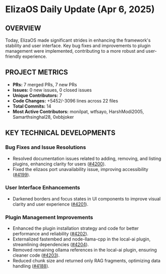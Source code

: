# ElizaOS Daily Update (Apr 6, 2025)

## OVERVIEW 
Today, ElizaOS made significant strides in enhancing the framework's stability and user interface. Key bug fixes and improvements to plugin management were implemented, contributing to a more robust and user-friendly experience.

## PROJECT METRICS
- **PRs:** 7 merged PRs, 7 new PRs
- **Issues:** 0 new issues, 0 closed issues
- **Unique Contributors:** 7
- **Code Changes:** +5452/-3096 lines across 22 files
- **Total Commits:** 14
- **Most Active Contributors:** monilpat, wtfsayo, HarshModi2005, Samarthsinghal28, 0xbbjoker

## KEY TECHNICAL DEVELOPMENTS

### Bug Fixes and Issue Resolutions
- Resolved documentation issues related to adding, removing, and listing plugins, enhancing clarity for users ([#4200](https://github.com/elizaos/eliza/pull/4200)).
- Fixed the elizaos port unavailability issue, improving accessibility ([#4199](https://github.com/elizaos/eliza/pull/4199)).

### User Interface Enhancements
- Darkened borders and focus states in UI components to improve visual clarity and user experience ([#4201](https://github.com/elizaos/eliza/pull/4201)).

### Plugin Management Improvements
- Enhanced the plugin installation strategy and code for better performance and reliability ([#4202](https://github.com/elizaos/eliza/pull/4202)).
- Externalized fastembed and node-llama-cpp in the local-ai plugin, streamlining dependencies ([#4204](https://github.com/elizaos/eliza/pull/4204)).
- Removed remaining ollama references in the local-ai plugin, ensuring cleaner code ([#4203](https://github.com/elizaos/eliza/pull/4203)).
- Reduced chunk size and returned only RAG fragments, optimizing data handling ([#4188](https://github.com/elizaos/eliza/pull/4188)).